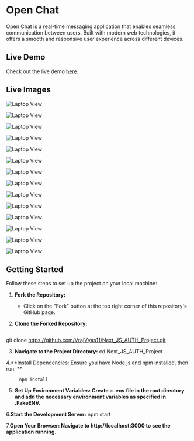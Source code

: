# Open Chat

Open Chat is a real-time messaging application that enables seamless communication between users. Built with modern web technologies, it offers a smooth and responsive user experience across different devices.

## Live Demo

Check out the live demo [here](https://next-js-auth-project.onrender.com/).

## Live Images

![Laptop View](./livedemoimages/1.png)

![Laptop View](./livedemoimages/2.png)

![Laptop View](./livedemoimages/3.png)

![Laptop View](./livedemoimages/4.png)

![Laptop View](./livedemoimages/5.png)

![Laptop View](./livedemoimages/6.png)

![Laptop View](./livedemoimages/7.png)

![Laptop View](./livedemoimages/8.png)

![Laptop View](./livedemoimages/9.png)

![Laptop View](./livedemoimages/10.png)

![Laptop View](./livedemoimages/11.png)

![Laptop View](./livedemoimages/12.png)

![Laptop View](./livedemoimages/13.png)

![Laptop View](./livedemoimages/14.png)

## Getting Started

Follow these steps to set up the project on your local machine:

1. **Fork the Repository:**
   - Click on the "Fork" button at the top right corner of this repository's GitHub page.

2. **Clone the Forked Repository:**
   ```bash
git clone https://github.com/VrajVyas11/Next_JS_AUTH_Project.git

3. **Navigate to the Project Directory:**
     cd Next_JS_AUTH_Project

4.**Install Dependencies:
       Ensure you have Node.js and npm installed, then run: **

         npm install

5. **Set Up Environment Variables:
Create a .env file in the root directory and add the necessary environment variables as specified in .FakeENV.**


6.**Start the Development Server:**
   npm start

7.**Open Your Browser:
Navigate to http://localhost:3000 to see the application running.**



